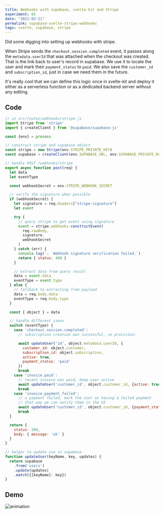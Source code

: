 ```yaml
---
title: Webhooks with supabase, svelte-kit and Stripe
experiment: 65
date: "2021-03-21"
permalink: supabase-svelte-stripe-webhooks
tags: svelte, supabase, stripe
---
```


Did some digging into setting up webhooks with stripe. 

When Stripe sends the `checkout.session.completed` event, it passes along the `metadata.userId` that was attached when the checkout was created. That is the link back to user's record in supabase. We use it to locate the user and mark their `payment_status` to `paid`. We also save the `customer_id` and `subscription_id`, just in case we need them in the future.

It's really cool that we can define this logic once in svelte-kit and deploy it either as a serverless function or as a dedicated backend server without any editing.

## Code

```javascript
// in src/routes/webhooks/stripe.js
import Stripe from 'stripe'
import { createClient } from '@supabase/supabase-js'

const {env} = process

// construct stripe and supabase object
const stripe = new Stripe(env.STRIPE_PRIVATE_KEY)
const supabase = createClient(env.SUPABASE_URL, env.SUPABASE_PRIVATE_KEY)

// handle POST /webhooks/stripe
export async function post(req) {
  let data
  let eventType

  const webhookSecret = env.STRIPE_WEBHOOK_SECRET

  // verify the signature when possible
  if (webhookSecret) {
    let signature = req.headers["stripe-signature"]
    let event

    try {
      // query stripe to get event using signature
      event = stripe.webhooks.constructEvent(
        req.rawBody,
        signature,
        webhookSecret
      )
    } catch (err) {
      console.log(`⚠️  Webhook signature verification failed.`)
      return { status: 400 }
    }

    // extract data from query result
    data = event.data
    eventType = event.type
  } else {
    // fallback to extracting from payload
    data = req.body.data
    eventType = req.body.type
  }

  const { object } = data

  // handle different cases
  switch (eventType) {
    case 'checkout.session.completed':
      // subscription creation was successful, so provision:

      await updateUser('id', object.metadata.userId, {
        customer_id: object.customer,
        subscription_id: object.subscription,
        active: true,
        payment_status: 'paid'
      })
      break
    case 'invoice.paid':
      // recent invoice was paid, keep user active
      await updateUser('customer_id', object.customer_id, {active: true, payment_status: 'paid'})
      break
    case 'invoice.payment_failed':
      // a payment failed, mark the user as having a failed payment
      // that way we can notify them in the UI
      await updateUser('customer_id', object.customer_id, {payment_status: 'failed'})
      break
  }

  return {
    status: 200,
    body: { message: 'ok' }
  }
}

// helper to update use in supabase
function updateUser(keyName, key, updates) {
  return supabase
    .from('users')
    .update(updates)
    .match({[keyName]: key})
}
```

## Demo

<img alt="animation" src="https://res.cloudinary.com/dzwnkx0mk/image/upload/v1616314409/1000experiments.dev/supa-sass-stripe_x35dfg.png"/>
